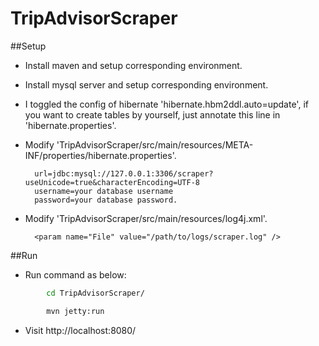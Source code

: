 # TripAdvisorScraper

##Setup

* Install maven and setup corresponding environment.
* Install mysql server and setup corresponding environment.
* I toggled the config of hibernate 'hibernate.hbm2ddl.auto=update', if you want to create tables by yourself, just annotate this line in 'hibernate.properties'.

* Modify 'TripAdvisorScraper/src/main/resources/META-INF/properties/hibernate.properties'.

		url=jdbc:mysql://127.0.0.1:3306/scraper?useUnicode=true&characterEncoding=UTF-8
		username=your database username
		password=your database password.

* Modify 'TripAdvisorScraper/src/main/resources/log4j.xml'.

		<param name="File" value="/path/to/logs/scraper.log" />

##Run
* Run command as below:
```sh
        cd TripAdvisorScraper/
```
```sh
        mvn jetty:run
```
* Visit http://localhost:8080/



